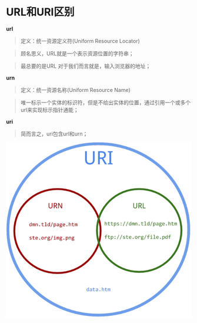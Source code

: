 # URL和URI区别



__url__

> 定义：统一资源定义符(Uniform Resource Locator) 

> 顾名思义，URL就是一个表示资源位置的字符串；

> 最总要的是URL 对于我们而言就是，输入浏览器的地址；

__urn__

> 定义：统一资源名称(Uniform Resource Name)

> 唯一标示一个实体的标识符，但是不给出实体的位置，通过引用一个或多个url来实现标示指针通能；

__uri__

> 简而言之，uri包含url和urn；

![uri_url_urn](https://github.com/jackylee92/Blog/blob/master/Images/uri.png?raw=true)